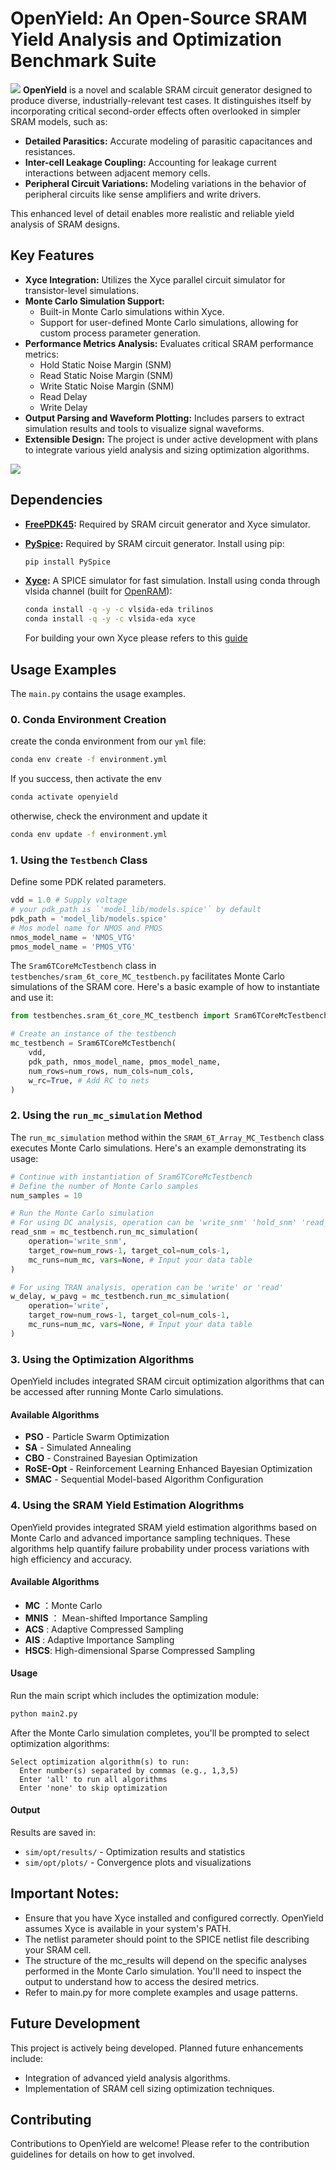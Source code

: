 # OpenYield: An Open-Source SRAM Yield Analysis and Optimization Benchmark Suite
![](img/logo-cut-openyield.jpg)
**OpenYield** is a novel and scalable SRAM circuit generator designed to produce diverse, industrially-relevant test cases. It distinguishes itself by incorporating critical second-order effects often overlooked in simpler SRAM models, such as:

* **Detailed Parasitics:** Accurate modeling of parasitic capacitances and resistances.
* **Inter-cell Leakage Coupling:** Accounting for leakage current interactions between adjacent memory cells.
* **Peripheral Circuit Variations:** Modeling variations in the behavior of peripheral circuits like sense amplifiers and write drivers.

This enhanced level of detail enables more realistic and reliable yield analysis of SRAM designs.

## Key Features

* **Xyce Integration:** Utilizes the Xyce parallel circuit simulator for transistor-level simulations.
* **Monte Carlo Simulation Support:**
    * Built-in Monte Carlo simulations within Xyce.
    * Support for user-defined Monte Carlo simulations, allowing for custom process parameter generation.
* **Performance Metrics Analysis:** Evaluates critical SRAM performance metrics:
    * Hold Static Noise Margin (SNM)
    * Read Static Noise Margin (SNM)
    * Write Static Noise Margin (SNM)
    * Read Delay
    * Write Delay
* **Output Parsing and Waveform Plotting:** Includes parsers to extract simulation results and tools to visualize signal waveforms.
* **Extensible Design:** The project is under active development with plans to integrate various yield analysis and sizing optimization algorithms.

![](img/openyield_all-overall.drawio.png)

## Dependencies
* **[FreePDK45](https://eda.ncsu.edu/freepdk/freepdk45/):** Required by SRAM circuit generator and Xyce simulator.

* **[PySpice](https://pyspice.fabrice-salvaire.fr/releases/v1.4/overview.html):** Required by SRAM circuit generator. Install using pip:

    ```bash
    pip install PySpice
    ```
    
* **[Xyce](https://xyce.sandia.gov/about-xyce/):** A SPICE simulator for fast simulation. Install using conda through vlsida channel (built for [OpenRAM](https://github.com/VLSIDA/OpenRAM.git)):

    ```bash
    conda install -q -y -c vlsida-eda trilinos
    conda install -q -y -c vlsida-eda xyce
    ```
    For building your own Xyce please refers to this [guide](https://xyce.sandia.gov/documentation-tutorials/building-guide/)

## Usage Examples
The `main.py` contains the usage examples.

### 0.  Conda Environment  Creation
create the conda environment from our `yml` file:
```bash
conda env create -f environment.yml
```
If you success, then activate the env
```bash
conda activate openyield
```
otherwise, check the environment and update it
```bash
conda env update -f environment.yml
```


### 1.  Using the `Testbench` Class
Define some PDK related parameters.
```python
vdd = 1.0 # Supply voltage
# your pdk_path is `'model_lib/models.spice'` by default 
pdk_path = 'model_lib/models.spice' 
# Mos model name for NMOS and PMOS
nmos_model_name = 'NMOS_VTG'
pmos_model_name = 'PMOS_VTG'
```

The `Sram6TCoreMcTestbench` class in `testbenches/sram_6t_core_MC_testbench.py` facilitates Monte Carlo simulations of the SRAM core. Here's a basic example of how to instantiate and use it:

```python
from testbenches.sram_6t_core_MC_testbench import Sram6TCoreMcTestbench

# Create an instance of the testbench
mc_testbench = Sram6TCoreMcTestbench(
    vdd,
    pdk_path, nmos_model_name, pmos_model_name,
    num_rows=num_rows, num_cols=num_cols, 
    w_rc=True, # Add RC to nets
)
```

### 2. Using the `run_mc_simulation` Method
The `run_mc_simulation` method within the `SRAM_6T_Array_MC_Testbench` class executes Monte Carlo simulations.  Here's an example demonstrating its usage:

```python 
# Continue with instantiation of Sram6TCoreMcTestbench
# Define the number of Monte Carlo samples
num_samples = 10

# Run the Monte Carlo simulation
# For using DC analysis, operation can be 'write_snm' 'hold_snm' 'read_snm'
read_snm = mc_testbench.run_mc_simulation(
    operation='write_snm', 
    target_row=num_rows-1, target_col=num_cols-1, 
    mc_runs=num_mc, vars=None, # Input your data table
)

# For using TRAN analysis, operation can be 'write' or 'read'
w_delay, w_pavg = mc_testbench.run_mc_simulation(
    operation='write', 
    target_row=num_rows-1, target_col=num_cols-1, 
    mc_runs=num_mc, vars=None, # Input your data table
)
```

### 3. Using the Optimization Algorithms

OpenYield includes integrated SRAM circuit optimization algorithms that can be accessed after running Monte Carlo simulations.

#### Available Algorithms

* **PSO** - Particle Swarm Optimization
* **SA** - Simulated Annealing  
* **CBO** - Constrained Bayesian Optimization
* **RoSE-Opt** - Reinforcement Learning Enhanced Bayesian Optimization
* **SMAC** - Sequential Model-based Algorithm Configuration



### 4. Using the SRAM Yield Estimation Alogrithms

OpenYield provides integrated SRAM yield estimation algorithms based on Monte Carlo and advanced importance sampling techniques. These algorithms help quantify failure probability under process variations with high efficiency and accuracy.

#### Available Algorithms
- **MC** ：Monte Carlo
- **MNIS** ： Mean-shifted Importance Sampling
- **ACS** : Adaptive Compressed Sampling
- **AIS** : Adaptive Importance Sampling
- **HSCS**: High-dimensional Sparse Compressed Sampling

#### Usage

Run the main script which includes the optimization module:

```python
python main2.py
```

After the Monte Carlo simulation completes, you'll be prompted to select optimization algorithms:

```
Select optimization algorithm(s) to run:
  Enter number(s) separated by commas (e.g., 1,3,5)
  Enter 'all' to run all algorithms
  Enter 'none' to skip optimization
```

#### Output

Results are saved in:
* `sim/opt/results/` - Optimization results and statistics
* `sim/opt/plots/` - Convergence plots and visualizations

## Important Notes:

* Ensure that you have Xyce installed and configured correctly. OpenYield assumes Xyce is available in your system's PATH.
* The netlist parameter should point to the SPICE netlist file describing your SRAM cell.
* The structure of the mc_results will depend on the specific analyses performed in the Monte Carlo simulation. You'll need to inspect the output to understand how to access the desired metrics.
* Refer to main.py for more complete examples and usage patterns.

## Future Development
This project is actively being developed.  Planned future enhancements include:
* Integration of advanced yield analysis algorithms.
* Implementation of SRAM cell sizing optimization techniques.

## Contributing
Contributions to OpenYield are welcome! Please refer to the contribution guidelines for details on how to get involved.
